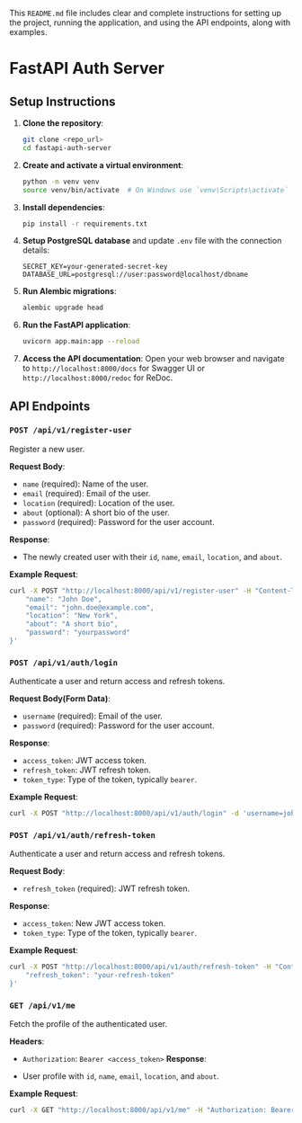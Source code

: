 This `README.md` file includes clear and complete instructions for setting up the project, running the application, and using the API endpoints, along with examples.
# FastAPI Auth Server

## Setup Instructions

1. **Clone the repository**:
    ```sh
    git clone <repo_url>
    cd fastapi-auth-server
    ```

2. **Create and activate a virtual environment**:
    ```sh
    python -m venv venv
    source venv/bin/activate  # On Windows use `venv\Scripts\activate`
    ```

3. **Install dependencies**:
    ```sh
    pip install -r requirements.txt
    ```

4. **Setup PostgreSQL database** and update `.env` file with the connection details:
    ```dotenv
    SECRET_KEY=your-generated-secret-key
    DATABASE_URL=postgresql://user:password@localhost/dbname
    ```

5. **Run Alembic migrations**:
    ```sh
    alembic upgrade head
    ```

6. **Run the FastAPI application**:
    ```sh
    uvicorn app.main:app --reload
    ```

7. **Access the API documentation**:
    Open your web browser and navigate to `http://localhost:8000/docs` for Swagger UI or `http://localhost:8000/redoc` for ReDoc.

## API Endpoints

### `POST /api/v1/register-user`

Register a new user.

**Request Body**:
- `name` (required): Name of the user.
- `email` (required): Email of the user.
- `location` (required): Location of the user.
- `about` (optional): A short bio of the user.
- `password` (required): Password for the user account.

**Response**:
- The newly created user with their `id`, `name`, `email`, `location`, and `about`.

**Example Request**:
```sh
curl -X POST "http://localhost:8000/api/v1/register-user" -H "Content-Type: application/json" -d '{
    "name": "John Doe",
    "email": "john.doe@example.com",
    "location": "New York",
    "about": "A short bio",
    "password": "yourpassword"
}'
```

### `POST /api/v1/auth/login`

Authenticate a user and return access and refresh tokens.

**Request Body(Form Data)**:
- `username` (required): Email of the user.
- `password` (required): Password for the user account.

**Response**:
- `access_token`: JWT access token.
- `refresh_token`: JWT refresh token.
- `token_type`: Type of the token, typically `bearer`.

**Example Request**:
```sh
curl -X POST "http://localhost:8000/api/v1/auth/login" -d 'username=john.doe@example.com&password=yourpassword'
```

### `POST /api/v1/auth/refresh-token`

Authenticate a user and return access and refresh tokens.

**Request Body**:
- `refresh_token` (required): JWT refresh token.

**Response**:
- `access_token`: New JWT access token.
- `token_type`: Type of the token, typically `bearer`.

**Example Request**:
```sh
curl -X POST "http://localhost:8000/api/v1/auth/refresh-token" -H "Content-Type: application/json" -d '{
    "refresh_token": "your-refresh-token"
}'
```

### `GET /api/v1/me`
Fetch the profile of the authenticated user.

**Headers**:

- `Authorization`: `Bearer <access_token>`
**Response**:

- User profile with `id`, `name`, `email`, `location`, and `about`.

**Example Request**:
```sh
curl -X GET "http://localhost:8000/api/v1/me" -H "Authorization: Bearer your-access-token"
```





